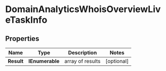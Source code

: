 # DomainAnalyticsWhoisOverviewLiveTaskInfo


## Properties

| Name | Type | Description | Notes |
|------------ | ------------- | ------------- | -------------|
**Result** | **IEnumerable<DomainAnalyticsWhoisOverviewLiveResultInfo>** | array of results |[optional]|